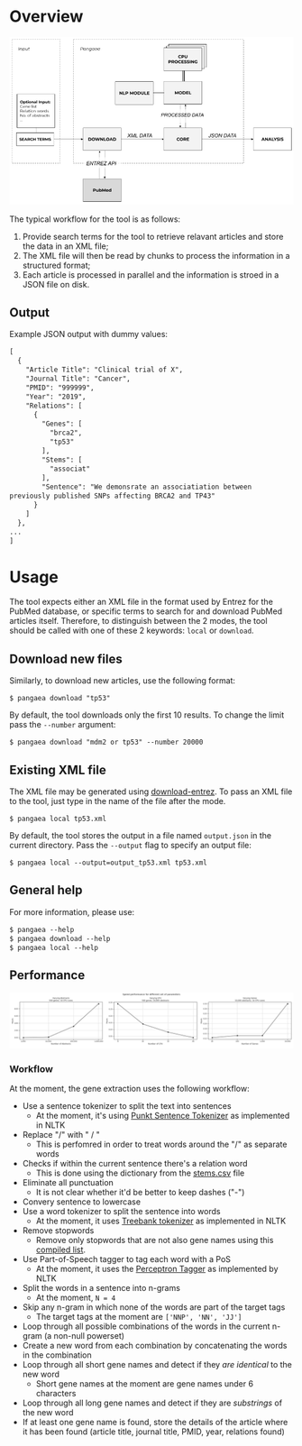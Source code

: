 # Overview
![pangaea diagram](img/pangaea.png)

The typical workflow for the tool is as follows:

1. Provide search terms for the tool to retrieve relavant articles and store the data in an XML file;
2. The XML file will then be read by chunks to process the information in a structured format;
3. Each article is processed in parallel and the information is stroed in a JSON file on disk.


## Output

Example JSON output with dummy values:

	[
	  {
		"Article Title": "Clinical trial of X",
		"Journal Title": "Cancer",
		"PMID": "999999",
		"Year": "2019",
		"Relations": [
		  {
			"Genes": [
			  "brca2",
			  "tp53"
			],
			"Stems": [
			  "associat"
			],
			"Sentence": "We demonsrate an associatiation between previously published SNPs affecting BRCA2 and TP43"
		  }
		]
	  },
	...
	]


# Usage

The tool expects either an XML file in the format used by Entrez for the PubMed database, or specific terms to search for and download PubMed articles itself. Therefore, to distinguish between the 2 modes, the tool should be called with one of these 2 keywords: `local` or `download`.

## Download new files

Similarly, to download new articles, use the following format:

    $ pangaea download "tp53"

By default, the tool downloads only the first 10 results. To change the limit pass the `--number` argument:

    $ pangaea download "mdm2 or tp53" --number 20000

## Existing XML file

The XML file may be generated using [download-entrez](https://github.com/ss-lab-cancerunit/download-entrez). To pass an XML file to the tool, just type in the name of the file after the mode.
    
    $ pangaea local tp53.xml

By default, the tool stores the output in a file named `output.json` in the current directory. Pass the `--output` flag to specify an output file:

    $ pangaea local --output=output_tp53.xml tp53.xml 


## General help

For more information, please use:

    $ pangaea --help
    $ pangaea download --help
    $ pangaea local --help

## Performance

[![pangaea performance charts](img/performance.png)](img/performance.png)

### Workflow

At the moment, the gene extraction uses the following workflow:

- Use a sentence tokenizer to split the text into sentences
    - At the moment, it's using [Punkt Sentence Tokenizer](http://www.nltk.org/api/nltk.tokenize.html#module-nltk.tokenize.punkt) as implemented in NLTK
- Replace "/" with " / " 
    - This is perfomred in order to treat words around the "/" as separate words
- Checks if within the current sentence there's a relation word
    - This is done using the dictionary from the [stems.csv](data/raw/stems.csv) file
- Eliminate all punctuation
    - It is not clear whether it'd be better to keep dashes ("-")
- Convery sentence to lowercase
- Use a word tokenizer to split the sentence into words
    - At the moment, it uses [Treebank tokenizer](http://www.nltk.org/api/nltk.tokenize.html#module-nltk.tokenize.punkt) as implemented in NLTK
- Remove stopwords
    - Remove only stopwords that are not also gene names using this [compiled list](data/processed/stopwords.json).
- Use Part-of-Speech tagger to tag each word with a PoS
    - At the moment, it uses the [Perceptron Tagger](http://www.nltk.org/_modules/nltk/tag/perceptron.html) as implemented by NLTK
- Split the words in a sentence into n-grams
    - At the moment, `N = 4`
- Skip any n-gram in which none of the words are part of the target tags
    - The target tags at the moment are `['NNP', 'NN', 'JJ']`
- Loop through all possible combinations of the words in the current n-gram (a non-null powerset)
- Create a new word from each combination by concatenating the words in the combination
- Loop through all short gene names and detect if they *are identical* to the new word
    - Short gene names at the moment are gene names under 6 characters
- Loop through all long gene names and detect if they are *substrings* of the new word
- If at least one gene name is found, store the details of the article where it has been found (article title, journal title, PMID, year, relations found)
